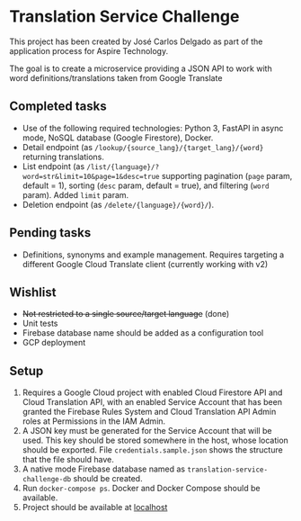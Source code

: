 # Translation Service Challenge

This project has been created by José Carlos Delgado as part of the application process for Aspire Technology.

The goal is to create a microservice providing a JSON API to work with word definitions/translations taken from Google Translate

## Completed tasks

 - Use of the following required technologies: Python 3, FastAPI in async mode, NoSQL database (Google Firestore), Docker.
 - Detail endpoint (as `/lookup/{source_lang}/{target_lang}/{word}` returning translations.
 - List endpoint (as `/list/{language}/?word=str&limit=10&page=1&desc=true` supporting pagination (`page` param, default = 1), sorting (`desc` param, default = true),  and filtering (`word` param). Added `limit` param.
 - Deletion endpoint (as `/delete/{language}/{word}/`). 

## Pending tasks

 - Definitions, synonyms and example management. Requires targeting a different Google Cloud Translate client (currently working with v2)

## Wishlist

 - ~~Not restricted to a single source/target language~~ (done)
 - Unit tests
 - Firebase database name should be added as a configuration tool
 - GCP deployment

## Setup

 1. Requires a Google Cloud project with enabled Cloud Firestore API and Cloud Translation API, with an enabled Service Account that has been granted the Firebase Rules System and Cloud Translation API Admin roles at Permissions in the IAM Admin.
 2. A JSON key must be generated for the Service Account that will be used. This key should be stored somewhere in the host, whose location should be exported. File `credentials.sample.json` shows the structure that the file should have.
 3. A native mode Firebase database named as `translation-service-challenge-db` should be created.
 4. Run `docker-compose ps`. Docker and Docker Compose should be available.
 5. Project should be available at [localhost](http://127.0.0.1:8000)
